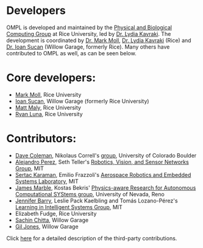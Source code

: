 # Developers

OMPL is developed and maintained by the [Physical and Biological Computing Group](http://www.kavrakilab.org) at Rice University, led by [Dr. Lydia Kavraki](http://www.cs.rice.edu/~kavraki). The development is coordinated by [Dr. Mark Moll](http://www.cs.rice.edu/~mmoll), [Dr. Lydia Kavraki](http://www.cs.rice.edu/~kavraki) (Rice) and [Dr. Ioan Șucan](http://ioan.sucan.ro) (Willow Garage, formerly Rice). Many others have contributed to OMPL as well, as can be seen below.

# Core developers:

- <a href="http://www.cs.rice.edu/~mmoll/">Mark Moll</a>, Rice University
- <a href="http://ioan.sucan.ro">Ioan Șucan</a>, Willow Garage (formerly Rice University)
- <a href="http://kavrakilab.org/profiles/mmaly">Matt Maly</a>, Rice University
- <a href="http://www.ryanluna.com/">Ryan Luna</a>, Rice University

# Contributors:

- [Dave Coleman](http://davetcoleman.com/),  Nikolaus Correll's [group](http://correll.cs.colorado.edu/), University of Colorado Boulder
- [Alejandro Perez](http://people.csail.mit.edu/aperez/www), Seth Teller's [Robotics, Vision, and Sensor Networks Group](http://rvsn.csail.mit.edu), MIT
- [Sertac Karaman](http://sertac.scripts.mit.edu/web), Emilio Frazzoli's [Aerospace Robotics and Embedded Systems Laboratory](http://ares.lids.mit.edu), MIT
- [James Marble](http://www.cse.unr.edu/robotics/pracsys/marble), Kostas Bekris' [Physics-aware Research for Autonomous Computational SYStems group](http://www.cse.unr.edu/robotics/pracsys), University of Nevada, Reno
- [Jennifer Barry](http://people.csail.mit.edu/jbarry), Leslie Pack Kaelbling and Tomás Lozano-Pérez's [Learning in Intelligent Systems Group](http://lis.csail.mit.edu), MIT
- Elizabeth Fudge, Rice University
- [Sachin Chitta](http://www.willowgarage.com/pages/people/sachin-chitta-research-scientist), Willow Garage
- [Gil Jones](http://www.willowgarage.com/pages/people/e-gil-jones), Willow Garage

Click [here](thirdparty.html) for a detailed description of the third-party contributions.

